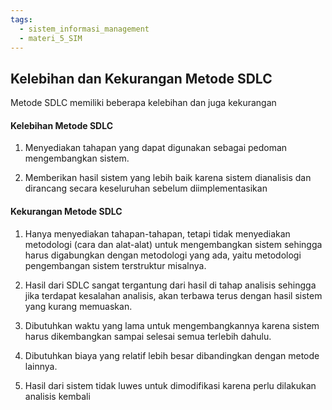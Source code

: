 ```yaml
---
tags:
  - sistem_informasi_management
  - materi_5_SIM
---
```

## Kelebihan dan Kekurangan Metode SDLC

Metode SDLC memiliki beberapa kelebihan dan juga kekurangan

#### Kelebihan Metode SDLC

1. Menyediakan tahapan yang dapat digunakan sebagai pedoman mengembangkan sistem.
   
2. Memberikan hasil sistem yang lebih baik karena sistem dianalisis dan dirancang secara keseluruhan sebelum diimplementasikan


#### Kekurangan Metode SDLC

1. Hanya menyediakan tahapan-tahapan, tetapi tidak menyediakan metodologi (cara dan alat-alat) untuk mengembangkan sistem sehingga harus digabungkan dengan metodologi yang ada, yaitu metodologi pengembangan sistem terstruktur misalnya.
   
2. Hasil dari SDLC sangat tergantung dari hasil di tahap analisis sehingga jika terdapat kesalahan analisis, akan terbawa terus dengan hasil sistem yang kurang memuaskan.
   
3. Dibutuhkan waktu yang lama untuk mengembangkannya karena sistem harus dikembangkan sampai selesai semua terlebih dahulu.
   
4. Dibutuhkan biaya yang relatif lebih besar dibandingkan dengan metode lainnya.
   
5. Hasil dari sistem tidak luwes untuk dimodifikasi karena perlu dilakukan analisis kembali